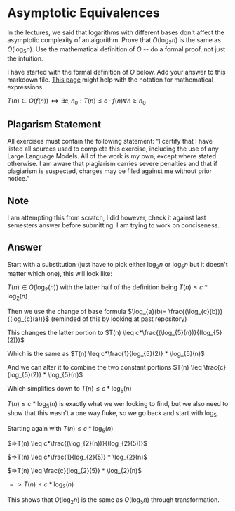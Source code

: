 # Asymptotic Equivalences

In the lectures, we said that logarithms with different bases don't affect the
asymptotic complexity of an algorithm. Prove that $O(\log_{2} n)$ is the same as
$O(\log_{5} n)$. Use the mathematical definition of $O$ -- do a formal proof,
not just the intuition.

I have started with the formal definition of $O$ below. Add your answer to this
markdown file. [This
page](https://docs.github.com/en/get-started/writing-on-github/working-with-advanced-formatting/writing-mathematical-expressions)
might help with the notation for mathematical expressions.

$T(n) \in O(f(n)) \iff \exists c, n_0: T(n) \leq c \cdot f(n) \forall n \geq n_0$

## Plagarism Statement

All exercises must contain the following statement:
“I certify that I have listed all sources used to complete this exercise, including the use
of any Large Language Models. All of the work is my own, except where stated
otherwise. I am aware that plagiarism carries severe penalties and that if plagiarism is
suspected, charges may be filed against me without prior notice.”

## Note
I am attempting this from scratch, I did however, check it against last semesters answer before submitting. I am trying to work on conciseness.

## Answer
Start with a substitution (just have to pick either $\log_{2} n$ or $\log_{5} n$ but it doesn't matter which one), this will look like:

$T(n) \in O(\log_{2}(n))$ with the latter half of the definition being $T(n) \leq c*\log_{2}(n)$

Then we use the change of base formula $\log_{a}(b)= \frac{(\log_{c}(b))}{(log_{c}(a))}$ (reminded of this by looking at past repository)

This changes the latter portion to $T(n) \leq c*\frac{(\log_{5}(n))}{(log_{5}(2))}$

Which is the same as $T(n) \leq c*\frac{1}{log_{5}(2)} * \log_{5}(n)$

And we can alter it to combine the two constant portions $T(n) \leq \frac{c}{log_{5}(2)} * \log_{5}(n)$

 Which simplifies down to $T(n) \leq c*\log_{5}(n)$ 

$T(n) \leq c*\log_{5}(n)$ is exactly what we wer looking to find, but we also need to show that this wasn't a one way fluke, so we go back and start with $\log_{5}$.

Starting again with $T(n) \leq c*\log_{5}(n)$

$=>T(n) \leq c*\frac{(\log_{2}(n))}{(log_{2}(5))}$

$=>T(n) \leq c*\frac{1}{log_{2}(5)} * \log_{2}(n)$

$=>T(n) \leq \frac{c}{log_{2}(5)} * \log_{2}(n)$

$=>T(n) \leq c*\log_{2}(n)$

This shows that $O(\log_{2} n)$ is the same as $O(\log_{5} n)$ through transformation.

